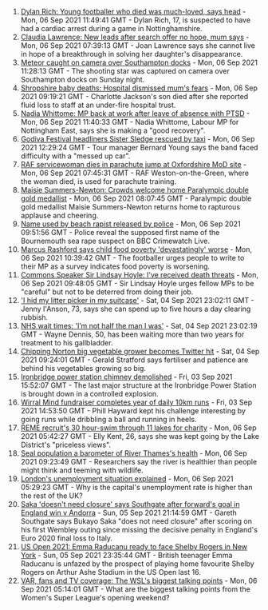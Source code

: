 1. [Dylan Rich: Young footballer who died was much-loved, says head](https://www.bbc.co.uk/news/uk-england-nottinghamshire-58462925?at_medium=RSS&at_campaign=KARANGA) - Mon, 06 Sep 2021 11:49:41 GMT - Dylan Rich, 17, is suspected to have had a cardiac arrest during a game in Nottinghamshire.
2. [Claudia Lawrence: New leads after search offer no hope, mum says](https://www.bbc.co.uk/news/uk-england-york-north-yorkshire-58460158?at_medium=RSS&at_campaign=KARANGA) - Mon, 06 Sep 2021 07:39:13 GMT - Joan Lawrence says she cannot live in hope of a breakthrough in solving her daughter's disappearance.
3. [Meteor caught on camera over Southampton docks](https://www.bbc.co.uk/news/uk-england-hampshire-58464279?at_medium=RSS&at_campaign=KARANGA) - Mon, 06 Sep 2021 11:28:13 GMT - The shooting star was captured on camera over Southampton docks on Sunday night.
4. [Shropshire baby deaths: Hospital dismissed mum's fears](https://www.bbc.co.uk/news/uk-england-shropshire-58454188?at_medium=RSS&at_campaign=KARANGA) - Mon, 06 Sep 2021 09:19:21 GMT - Charlotte Jackson's son died after she reported fluid loss to staff at an under-fire hospital trust.
5. [Nadia Whittome: MP back at work after leave of absence with PTSD](https://www.bbc.co.uk/news/uk-england-nottinghamshire-58460743?at_medium=RSS&at_campaign=KARANGA) - Mon, 06 Sep 2021 11:40:33 GMT - Nadia Whittome, Labour MP for Nottingham East, says she is making a "good recovery".
6. [Godiva Festival headliners Sister Sledge rescued by taxi](https://www.bbc.co.uk/news/uk-england-coventry-warwickshire-58461454?at_medium=RSS&at_campaign=KARANGA) - Mon, 06 Sep 2021 12:29:24 GMT - Tour manager Bernard Young says the band faced difficulty with a "messed up car".
7. [RAF servicewoman dies in parachute jump at Oxfordshire MoD site](https://www.bbc.co.uk/news/uk-england-oxfordshire-58459694?at_medium=RSS&at_campaign=KARANGA) - Mon, 06 Sep 2021 07:45:31 GMT - RAF Weston-on-the-Green, where the woman died, is used for parachute training.
8. [Maisie Summers-Newton: Crowds welcome home Paralympic double gold medallist](https://www.bbc.co.uk/news/uk-england-northamptonshire-58461416?at_medium=RSS&at_campaign=KARANGA) - Mon, 06 Sep 2021 08:07:45 GMT - Paralympic double gold medallist Maisie Summers-Newton returns home to rapturous applause and cheering.
9. [Name used by beach rapist released by police](https://www.bbc.co.uk/news/uk-england-dorset-58441169?at_medium=RSS&at_campaign=KARANGA) - Mon, 06 Sep 2021 09:51:56 GMT - Police reveal the supposed first name of the Bournemouth sea rape suspect on BBC Crimewatch Live.
10. [Marcus Rashford says child food poverty 'devastatingly' worse](https://www.bbc.co.uk/news/uk-england-manchester-58460197?at_medium=RSS&at_campaign=KARANGA) - Mon, 06 Sep 2021 10:39:42 GMT - The footballer urges people to write to their MP as a survey indicates food poverty is worsening.
11. [Commons Speaker Sir Lindsay Hoyle: I've received death threats](https://www.bbc.co.uk/news/uk-politics-58462131?at_medium=RSS&at_campaign=KARANGA) - Mon, 06 Sep 2021 09:48:05 GMT - Sir Lindsay Hoyle urges fellow MPs to be "careful" but not to be deterred from doing their job.
12. ['I hid my litter picker in my suitcase'](https://www.bbc.co.uk/news/uk-england-leicestershire-58409725?at_medium=RSS&at_campaign=KARANGA) - Sat, 04 Sep 2021 23:02:11 GMT - Jenny I'Anson, 73, says she can spend up to five hours a day clearing rubbish.
13. [NHS wait times: 'I’m not half the man I was'](https://www.bbc.co.uk/news/health-58424718?at_medium=RSS&at_campaign=KARANGA) - Sat, 04 Sep 2021 23:02:19 GMT - Wayne Dennis, 50, has been waiting more than two years for treatment to his gallbladder.
14. [Chipping Norton big vegetable grower becomes Twitter hit](https://www.bbc.co.uk/news/uk-england-oxfordshire-58428295?at_medium=RSS&at_campaign=KARANGA) - Sat, 04 Sep 2021 09:24:01 GMT - Gerald Stratford says fertiliser and patience are behind his vegetables growing so big.
15. [Ironbridge power station chimney demolished](https://www.bbc.co.uk/news/uk-england-shropshire-58436886?at_medium=RSS&at_campaign=KARANGA) - Fri, 03 Sep 2021 15:52:07 GMT - The last major structure at the Ironbridge Power Station is brought down in a controlled explosion.
16. [Wirral Mind fundraiser completes year of daily 10km runs](https://www.bbc.co.uk/news/uk-england-merseyside-58437608?at_medium=RSS&at_campaign=KARANGA) - Fri, 03 Sep 2021 14:53:50 GMT - Phill Hayward kept his challenge interesting by going runs while dribbling a ball and running in heels.
17. [REME recruit's 30 hour-swim through 11 lakes for charity](https://www.bbc.co.uk/news/uk-england-cumbria-58447616?at_medium=RSS&at_campaign=KARANGA) - Mon, 06 Sep 2021 05:42:27 GMT - Elly Kent, 26, says she was kept going by the Lake District's "priceless views".
18. [Seal population a barometer of River Thames's health](https://www.bbc.co.uk/news/uk-england-london-58461896?at_medium=RSS&at_campaign=KARANGA) - Mon, 06 Sep 2021 09:23:49 GMT - Researchers say the river is healthier than people might think and teeming with wildlife.
19. [London's unemployment situation explained](https://www.bbc.co.uk/news/uk-england-london-58440690?at_medium=RSS&at_campaign=KARANGA) - Mon, 06 Sep 2021 05:29:23 GMT - Why is the capital's unemployment rate is higher than the rest of the UK?
20. [Saka 'doesn't need closure' says Southgate after forward's goal in England win v Andorra](https://www.bbc.co.uk/sport/football/58457950?at_medium=RSS&at_campaign=KARANGA) - Sun, 05 Sep 2021 21:14:59 GMT - Gareth Southgate says Bukayo Saka "does not need closure" after scoring on his first Wembley outing since missing the decisive penalty in England's Euro 2020 final loss to Italy.
21. [US Open 2021: Emma Raducanu ready to face Shelby Rogers in New York](https://www.bbc.co.uk/sport/tennis/58451194?at_medium=RSS&at_campaign=KARANGA) - Sun, 05 Sep 2021 23:35:44 GMT - British teenager Emma Raducanu is unfazed by the prospect of playing home favourite Shelby Rogers on Arthur Ashe Stadium in the US Open last 16.
22. [VAR, fans and TV coverage: The WSL's biggest talking points](https://www.bbc.co.uk/sport/football/58458120?at_medium=RSS&at_campaign=KARANGA) - Mon, 06 Sep 2021 05:14:01 GMT - What are the biggest talking points from the Women's Super League's opening weekend?
